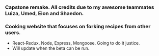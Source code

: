 ### Capstone remake. All credits due to my awesome teammates Luiza, Umed, Eion and Shaedon.

### Cooking website that focuses on forking recipes from other users.

- React-Redux, Node, Express, Mongoose. Going to do it justice.
- Will update when the beta can be run.